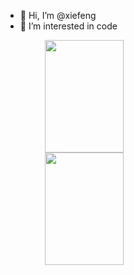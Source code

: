 - 👋 Hi, I’m @xiefeng
- 👀 I’m interested in code


<p align="center">
<img height="180em" width="50%" src="https://github-readme-stats.vercel.app/api?username=xiefenga&hide_border=true&hide_title=true&show_icons=true&layout=compact" align="left"/>
<img height="180em" width="50%" src="https://github-readme-stats.vercel.app/api/top-langs?username=xiefenga&layout=compact&hide_border=true&langs_count=10" align="left"/>
</p>

<!---
- 🌱 I’m currently learning ...
- 💞️ I’m looking to collaborate on ...
- 📫 How to reach me ...
--->

<!---
xiefenga/xiefenga is a ✨ special ✨ repository because its `README.md` (this file) appears on your GitHub profile.
You can click the Preview link to take a look at your changes.
--->
